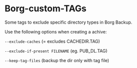# Borg-custom-TAGs
Some tags to exclude specific directory types in Borg Backup.

Use the following options when creating a achive:

`--exclude-caches` (= excludes CACHEDIR.TAG)

`--exclude-if-present FILENAME` (eg. PUB_DL.TAG)

`--keep-tag-files` (backup the dir only with tag file)
